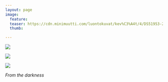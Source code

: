 ```yaml
---
layout: page
image:
  feature:
  teaser: https://cdn.minimuutti.com/luontokuvat/kev%C3%A4t/4/DS51953-245px.jpg
  thumb:

---
```


![](https://cdn.minimuutti.com/luontokuvat/kev%C3%A4t/4/DS51956-800px.jpg)

![](https://cdn.minimuutti.com/luontokuvat/kev%C3%A4t/4/DS51962-800px.jpg)

![](https://cdn.minimuutti.com/luontokuvat/kev%C3%A4t/4/DS51953-800px.jpg)

*From the darkness*